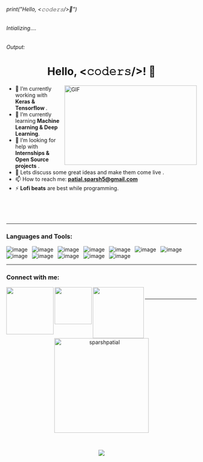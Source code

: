 ###### print("Hello, &lt;𝚌𝚘𝚍𝚎𝚛𝚜/&gt;👋")
###### Intializing....
###### Output:
###### <h1 align ="center"> Hello, &lt;𝚌𝚘𝚍𝚎𝚛𝚜/&gt;! 👋</h1>

<a target="_blank">
  <img align="right" height="210" width="350" alt="GIF" src="https://i.pinimg.com/originals/a5/35/60/a53560c8088900e266880f779dacced7.gif">
</a>

- 🔭 I’m currently working with <b>Keras & Tensorflow </b>.
- 🌱 I’m currently learning <b>Machine Learning & Deep Learning</b>.
- 💬 I’m looking for help with <b> Internships & Open Source projects</b> .
- 👯 Lets discuss some  great ideas and make them  come live .
- 📫 How to reach me: <b> patial.sparsh5@gmail.com</b>
- ⚡ <b>Lofi beats</b> are best while programming.

<br>
<br>
<br>
<hr style="border:1px white"> </hr>

### Languages and Tools:

![image](https://img.shields.io/badge/Python-3776AB?style=for-the-badge&logo=python&logoColor=white)&nbsp;&nbsp;
![image](https://img.shields.io/badge/Programming-092E20?style=for-the-badge&logo=C&logoColor=green)&nbsp;&nbsp;
![image](https://img.shields.io/badge/C++-43B02A?style=for-the-badge&logo=C++&logoColor=white)&nbsp;&nbsp;
![image](https://img.shields.io/badge/Java-FF6C37?style=for-the-badge&logo=Java&logoColor=white)&nbsp;&nbsp;
![image](https://img.shields.io/badge/Language-FF4B4B?style=for-the-badge&logo=R&logoColor=white)&nbsp;&nbsp;
![image](https://img.shields.io/badge/Git-F05032?style=for-the-badge&logo=git&logoColor=white)&nbsp;&nbsp;
![image](https://img.shields.io/badge/Dart-232F3E?style=for-the-badge&logo=Dart&logoColor=white)&nbsp;&nbsp;
![image](https://img.shields.io/badge/HTML-430098?style=for-the-badge&logo=html5&logoColor=white)&nbsp;&nbsp;
![image](https://img.shields.io/badge/CSS-2088FF?style=for-the-badge&logo=css3&logoColor=white)&nbsp;&nbsp;
![image](https://img.shields.io/badge/Wordpress-E95420?style=for-the-badge&logo=wordpress&logoColor=white)&nbsp;&nbsp;
![image](https://img.shields.io/badge/Flutter-02569B?style=for-the-badge&logo=flutter&logoColor=white)&nbsp;&nbsp;
![image](https://img.shields.io/badge/Linux-FCC624?style=for-the-badge&logo=linux&logoColor=black)

<hr style="border:1px white"> </hr>

### Connect with me:


<a href="https://www.linkedin.com/in/sparsh-patial-79b1041b8/">
  <img align="left" width="125px" src="https://img.shields.io/badge/LinkedIn-0077B5?style=for-the-badge&logo=linkedin&logoColor=white" />
</a>
<a href="mailto:patial.sparsh5@gmail.com ">
  <img align="left" width="98px" src="https://img.shields.io/badge/Gmail-D14836?style=for-the-badge&logo=gmail&logoColor=white" />
</a>
<a href="https://www.instagram.com/_sparsh.patial_/">
  <img align="left" width="135px" src="https://img.shields.io/badge/Instagram-E4405F?style=for-the-badge&logo=instagram&logoColor=white" />
</a>

<br>
<hr style="border:1px white"> </hr>
<br>

<p align="center">
<a href="https://github.com/sparshpatial">
<img height="250em" src="https://github-readme-streak-stats.herokuapp.com/?user=sparshpatial&theme=algolia" alt="sparshpatial"/>
</a>
</p>
</br>  
<p align="center">
<a href="https://github.com/sparshpatial">
<img height-"175em" src="https://github-readme-stats.vercel.app/api?username=sparshpatial&theme=aura&show_icons=true" />
</p>
<br>
 
                                                                                                                             
                                                                                                                              
                                                                                                                           





